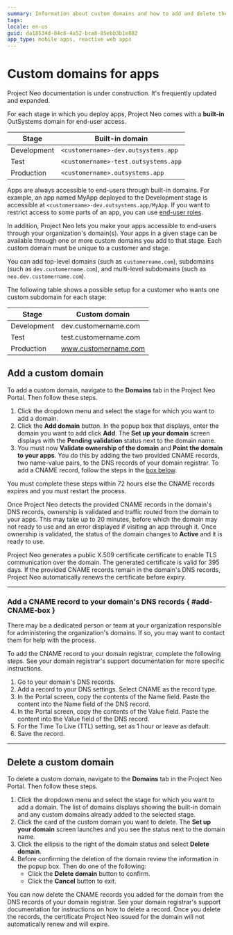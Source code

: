 ```yaml
---
summary: Information about custom domains and how to add and delete them for your apps.
tags: 
locale: en-us
guid: da18534d-84c8-4a52-bca8-85ebb3b1e082
app_type: mobile apps, reactive web apps
---
```


# Custom domains for apps

<div class="info" markdown="1">

Project Neo documentation is under construction. It's frequently updated and expanded.

</div>

For each stage in which you deploy apps, Project Neo comes with a **built-in** OutSystems domain for end-user access. 


| Stage       | Built-in domain                     |
| ----------- | ------------------------------------ |
| Development | `<customername>-dev.outsystems.app`  |
| Test        | `<customername>-test.outsystems.app` |
| Production  | `<customername>.outsystems.app`      |

Apps are always accessible to end-users through built-in domains. For example, an app named MyApp deployed to the Development stage is accessible at `<customername>-dev.outsystems.app/MyApp`. If you want to restrict access to some parts of an app, you can use [end-user roles](building-apps/secure-app-with-roles.md).

In addition, Project Neo lets you make your apps accessible to end-users through your organization's domain(s). Your apps in a given stage can be available through one or more custom domains you add to that stage. Each custom domain must be unique to a customer and stage.

You can add top-level domains (such as `customername.com`), subdomains (such as `dev.customername.com`), and multi-level subdomains (such as `neo.dev.customername.com`).

The following table shows a possible setup for a customer who wants one custom subdomain for each stage:

| Stage       | Custom domain          |
| ----------- | ---------------------- |
| Development | dev.customername.com   |
| Test        | test.customername.com  |
| Production  | www.customername.com   |

## Add a custom domain

To add a custom domain, navigate to the **Domains** tab in the Project Neo Portal. Then follow these steps.

1. Click the dropdown menu and select the stage for which you want to add a domain.
1. Click the **Add domain** button. In the popup box that displays, enter the domain you want to add click **Add**. The **Set up your domain** screen displays with the **Pending validation** status next to the domain name.
1. You must now **Validate ownership of the domain** and **Point the domain to your apps**. You do this by adding the two provided CNAME records, two name-value pairs, to the DNS records of your domain registrar. To add a CNAME record, follow the steps in the [box below](#add-CNAME-box).

<div class="warning" markdown="1">

You must complete these steps within 72 hours else the CNAME records expires and you must restart the process.

</div>

Once Project Neo detects the provided CNAME records in the domain's DNS records, ownership is validated and traffic routed from the domain to your apps. This may take up to 20 minutes, before which the domain may not ready to use and an error displayed if visiting an app through it. Once ownership is validated, the status of the domain changes to **Active** and it is ready to use.

Project Neo generates a public X.509 certificate certificate to enable TLS communication over the domain. The generated certificate is valid for 395 days. If the provided CNAME records remain in the domain's DNS records, Project Neo automatically renews the certificate before expiry.

---

### Add a CNAME record to your domain's DNS records  { #add-CNAME-box }

<div class="info" markdown="1">

There may be a dedicated person or team at your organization responsible for administering the organization's domains. If so, you may want to contact them for help with the process.

</div>

To add the CNAME record to your domain registrar, complete the following steps. See your domain registrar's support documentation for more specific instructions.

1. Go to your domain's DNS records.
1. Add a record to your DNS settings. Select CNAME as the record type.
1. In the Portal screen, copy the contents of the Name field. Paste the content into the Name field of the DNS record.
1. In the Portal screen, copy the contents of the Value field. Paste the content into the Value field of the DNS record.
1. For the Time To Live (TTL) setting, set as 1 hour or leave as default.
1. Save the record.

---

## Delete a custom domain

To delete a custom domain, navigate to the **Domains** tab in the Project Neo Portal. Then follow these steps.

1. Click the dropdown menu and select the stage for which you want to add a domain. The list of domains displays showing the built-in domain and any custom domains already added to the selected stage.
1. Click the card of the custom domain you want to delete. The **Set up your domain** screen launches and you see the status next to the domain name.
1. Click the ellipsis to the right of the domain status and select **Delete domain**.
1. Before confirming the deletion of the domain review the information in the popup box. Then do one of the following:
     * Click the **Delete domain** button to confirm.
     * Click the **Cancel** button to exit.

<div class="info" markdown="1">

You can now delete the CNAME records you added for the domain from the DNS records of your domain registrar. See your domain registrar's support documentation for instructions on how to delete a record. Once you delete the records, the certificate Project Neo issued for the domain will not automatically renew and will expire.

</div>
